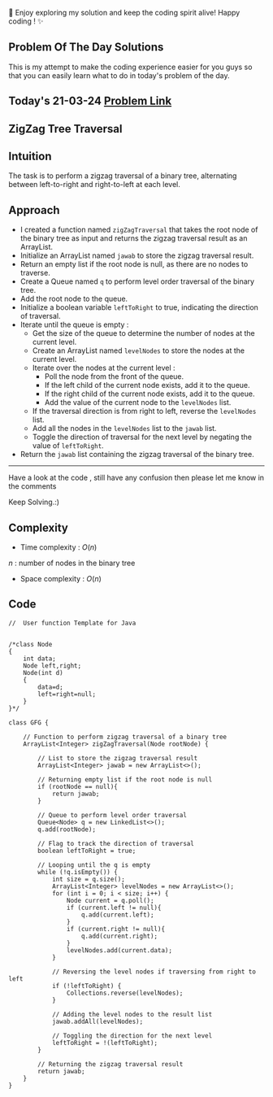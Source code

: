 🚀 Enjoy exploring my solution and keep the coding spirit alive! Happy coding ! ✨


## Problem Of The Day Solutions

This is my attempt to make the coding experience easier for you guys so that you can easily learn what to do in today's problem of the day.

## Today's 21-03-24 [Problem Link](https://www.geeksforgeeks.org/problems/zigzag-tree-traversal/1)
## ZigZag Tree Traversal

## Intuition
The task is to perform a zigzag traversal of a binary tree, alternating between left-to-right and right-to-left at each level.

## Approach

- I created a function named `zigZagTraversal` that takes the root node of the binary tree as input and returns the zigzag traversal result as an ArrayList.
- Initialize an ArrayList named `jawab` to store the zigzag traversal result.
- Return an empty list if the root node is null, as there are no nodes to traverse.
- Create a Queue named `q` to perform level order traversal of the binary tree.
- Add the root node to the queue.
- Initialize a boolean variable `leftToRight` to true, indicating the direction of traversal.
- Iterate until the queue is empty :
  - Get the size of the queue to determine the number of nodes at the current level.
  - Create an ArrayList named `levelNodes` to store the nodes at the current level.
  - Iterate over the nodes at the current level :
    - Poll the node from the front of the queue.
    - If the left child of the current node exists, add it to the queue.
    - If the right child of the current node exists, add it to the queue.
    - Add the value of the current node to the `levelNodes` list.
  - If the traversal direction is from right to left, reverse the `levelNodes` list.
  - Add all the nodes in the `levelNodes` list to the `jawab` list.
  - Toggle the direction of traversal for the next level by negating the value of `leftToRight`.
- Return the `jawab` list containing the zigzag traversal of the binary tree.

---
Have a look at the code , still have any confusion then please let me know in the comments

Keep Solving.:)

## Complexity
- Time complexity : $O( n )$
<!-- Add your time complexity here, e.g. $$O())$$ -->
$n$ :  number of nodes in the binary tree
- Space complexity : $O( n )$
<!-- Add your space complexity here, e.g. $$O(n)$$ -->

## Code

```
//  User function Template for Java


/*class Node
{
    int data;
    Node left,right;
    Node(int d)
    {
        data=d;
        left=right=null;
    }
}*/

class GFG {
    
    // Function to perform zigzag traversal of a binary tree
    ArrayList<Integer> zigZagTraversal(Node rootNode) {
        
        // List to store the zigzag traversal result
        ArrayList<Integer> jawab = new ArrayList<>();
        
        // Returning empty list if the root node is null
        if (rootNode == null){
            return jawab;
        }
        
        // Queue to perform level order traversal
        Queue<Node> q = new LinkedList<>();
        q.add(rootNode);
        
        // Flag to track the direction of traversal
        boolean leftToRight = true;
        
        // Looping until the q is empty
        while (!q.isEmpty()) {
            int size = q.size();
            ArrayList<Integer> levelNodes = new ArrayList<>();
            for (int i = 0; i < size; i++) {
                Node current = q.poll();
                if (current.left != null){
                    q.add(current.left);
                }
                if (current.right != null){
                    q.add(current.right);
                }
                levelNodes.add(current.data);
            }
            
            // Reversing the level nodes if traversing from right to left
            if (!leftToRight) {
                Collections.reverse(levelNodes);
            }
            
            // Adding the level nodes to the result list
            jawab.addAll(levelNodes);
            
            // Toggling the direction for the next level
            leftToRight = !(leftToRight);
        }
        
        // Returning the zigzag traversal result
        return jawab;
    }
}
```